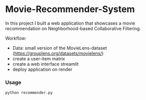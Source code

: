 # Movie-Recommender-System

In this project I built a web application that showcases a movie recommendation on Neighborhood-based Collaborative Filtering.

Workflow: 
 - Data: small version of the MovieLens-dataset (https://grouplens.org/datasets/movielens/)
 - create a user-item matrix
 - create a web interface streamlit
 - deploy application on render 


### Usage
```bash
python recommender.py
```
